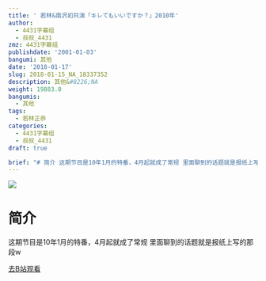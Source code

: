 ```yaml
---
title: ' 若林&南沢初共演「キレてもいいですか？」2010年'
author:
  - 4431字幕组
  - 叔叔_4431
zmz: 4431字幕组
publishdate: '2001-01-03'
bangumi: 其他
date: '2018-01-17'
slug: 2018-01-15_NA_18337352
description: 其他&#8226;NA
weight: 19883.0
bangumis:
  - 其他
tags:
  - 若林正恭
categories:
  - 4431字幕组
  - 叔叔_4431
draft: true

brief: "# 简介 这期节目是10年1月的特番，4月起就成了常规 里面聊到的话题就是报纸上写的那段w"
---
```

![](https://i.imgur.com/TyCEwNv.png)
# 简介  
这期节目是10年1月的特番，4月起就成了常规
里面聊到的话题就是报纸上写的那段w  

[去B站观看](https://www.bilibili.com/video/av18337352/)
 
